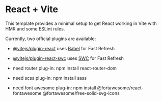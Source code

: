 # React + Vite

This template provides a minimal setup to get React working in Vite with HMR and some ESLint rules.

Currently, two official plugins are available:

- [@vitejs/plugin-react](https://github.com/vitejs/vite-plugin-react/blob/main/packages/plugin-react/README.md) uses [Babel](https://babeljs.io/) for Fast Refresh
- [@vitejs/plugin-react-swc](https://github.com/vitejs/vite-plugin-react-swc) uses [SWC](https://swc.rs/) for Fast Refresh

- need router plug-in:
    npm install react-router-dom

- need scss plug-in:
    npm install sass

- need font awesome plug-in:
    npm install @fortawesome/react-fontawesome @fortawesome/free-solid-svg-icons



<!-- to fix -->





